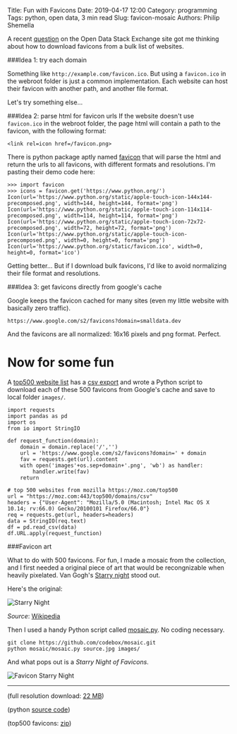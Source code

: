 Title: Fun with Favicons
Date: 2019-04-17 12:00
Category: programming
Tags: python, open data, 3 min read
Slug: favicon-mosaic
Authors: Philip Shemella

A recent [question](https://opendata.stackexchange.com/q/14007/1511) on the Open Data Stack Exchange site got me thinking about how to download favicons from a bulk list of websites.

###Idea 1: try each domain

Something like `http://example.com/favicon.ico`. But using a `favicon.ico` in the webroot folder is just a common implementation. Each website can host their favicon with another path, and another file format.

Let's try something else...

###Idea 2: parse html for favicon urls
If the website doesn't use `favicon.ico` in the webroot folder, the page html will contain a path to the favicon, with the following format:

    <link rel=icon href=/favicon.png>

There is python package aptly named [favicon](https://github.com/scottwernervt/favicon) that will parse the html and return the urls to all favicons, with different formats and resolutions. I'm pasting their demo code here:

```
>>> import favicon
>>> icons = favicon.get('https://www.python.org/')
Icon(url='https://www.python.org/static/apple-touch-icon-144x144-precomposed.png', width=144, height=144, format='png')
Icon(url='https://www.python.org/static/apple-touch-icon-114x114-precomposed.png', width=114, height=114, format='png')
Icon(url='https://www.python.org/static/apple-touch-icon-72x72-precomposed.png', width=72, height=72, format='png')
Icon(url='https://www.python.org/static/apple-touch-icon-precomposed.png', width=0, height=0, format='png')
Icon(url='https://www.python.org/static/favicon.ico', width=0, height=0, format='ico')
```

Getting better... But if I download bulk favicons, I'd like to avoid normalizing their file format and resolutions.

###Idea 3: get favicons directly from google's cache

Google keeps the favicon cached for many sites (even my little website with basically zero traffic).

    https://www.google.com/s2/favicons?domain=smalldata.dev

And the favicons are all normalized: 16x16 pixels and png format. Perfect.

# Now for some fun

A [top500 website list](https://moz.com/top500) has a [csv export](https://moz.com/top500/domains/csv) and wrote a Python script to download each of these 500 favicons from Google's cache and save to local folder `images/`.

```
import requests
import pandas as pd
import os
from io import StringIO

def request_function(domain):
	domain = domain.replace('/','')
	url = 'https://www.google.com/s2/favicons?domain=' + domain
	fav = requests.get(url).content
	with open('images'+os.sep+domain+'.png', 'wb') as handler:
		handler.write(fav)
	return

# top 500 websites from mozilla https://moz.com/top500
url = "https://moz.com:443/top500/domains/csv"
headers = {"User-Agent": "Mozilla/5.0 (Macintosh; Intel Mac OS X 10.14; rv:66.0) Gecko/20100101 Firefox/66.0"}
req = requests.get(url, headers=headers)
data = StringIO(req.text)
df = pd.read_csv(data)
df.URL.apply(request_function)
```

###Favicon art

What to do with 500 favicons. For fun, I made a mosaic from the collection, and I first needed a original piece of art that would be recongnizable when heavily pixelated. Van Gogh's [Starry night](https://en.wikipedia.org/wiki/The_Starry_Night) stood out.

Here's the original:

![Starry Night]({attach}/images/1137px-Van_Gogh_-_Starry_Night_-_Google_Art_Project.jpg)

*Source*: [Wikipedia](https://en.wikipedia.org/wiki/The_Starry_Night#/media/File:Van_Gogh_-_Starry_Night_-_Google_Art_Project.jpg)

Then I used a handy Python script called [mosaic.py](https://github.com/codebox/mosaic). No coding necessary.

    git clone https://github.com/codebox/mosaic.git
    python mosaic/mosaic.py source.jpg images/

And what pops out is a *Starry Night of Favicons*.

![Favicon Starry Night]({attach}/images/mosaic.jpeg)

---------

(full resolution download: [22 MB]({attach}/images/mosaic_full.jpeg))

(python [source code](https://gist.github.com/philshem/e59388197fd9ddb7dcdb8098f9f0aaf2))

(top500 favicons: [zip]({attach}/images/top500_favicons.zip))

